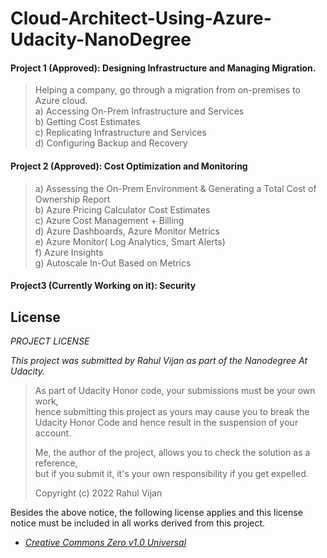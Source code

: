 # Cloud-Architect-Using-Azure-Udacity-NanoDegree


#### Project 1 (Approved): Designing Infrastructure and Managing Migration.
>Helping a company, go through a migration from on-premises to Azure cloud.  
a) Accessing On-Prem Infrastructure and Services   
b) Getting Cost Estimates  
c) Replicating Infrastructure and Services  
d) Configuring Backup and Recovery  

#### Project 2 (Approved): Cost Optimization and Monitoring  
>a) Assessing the On-Prem Environment & Generating a Total Cost of Ownership Report  
b) Azure Pricing Calculator Cost Estimates  
c) Azure Cost Management + Billing  
d) Azure Dashboards, Azure Monitor Metrics  
e) Azure Monitor( Log Analytics, Smart Alerts)  
f) Azure Insights  
g) Autoscale In-Out Based on Metrics  

#### Project3 (Currently Working on it): Security
>


## License 

*PROJECT LICENSE*

_This project was submitted by Rahul Vijan as part of the Nanodegree At Udacity._ 

>As part of Udacity Honor code, your submissions must be your own work,  
hence submitting this project as yours may cause you to break the   
Udacity Honor Code and hence result in the suspension of your account.     
>  
>Me, the author of the project, allows you to check the solution as a reference,  
but if you submit it, it's your own responsibility if you get expelled.  
>  
>Copyright (c) 2022 Rahul Vijan  

Besides the above notice, the following license applies and this license notice
must be included in all works derived from this project.

* [*Creative Commons Zero v1.0 Universal*](/LICENSE)

